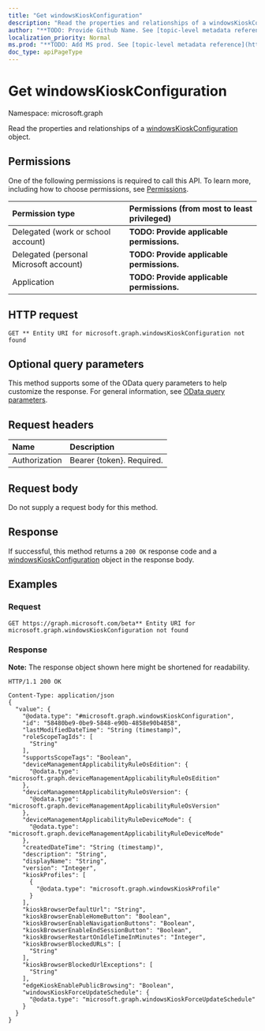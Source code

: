 ```yaml
---
title: "Get windowsKioskConfiguration"
description: "Read the properties and relationships of a windowsKioskConfiguration object."
author: "**TODO: Provide Github Name. See [topic-level metadata reference](https://msgo.azurewebsites.net/add/document/guidelines/metadata.html#topic-level-metadata)**"
localization_priority: Normal
ms.prod: "**TODO: Add MS prod. See [topic-level metadata reference](https://msgo.azurewebsites.net/add/document/guidelines/metadata.html#topic-level-metadata)**"
doc_type: apiPageType
---
```


# Get windowsKioskConfiguration
Namespace: microsoft.graph

Read the properties and relationships of a [windowsKioskConfiguration](../resources/windowskioskconfiguration.md) object.

## Permissions
One of the following permissions is required to call this API. To learn more, including how to choose permissions, see [Permissions](/graph/permissions-reference).

|Permission type|Permissions (from most to least privileged)|
|:---|:---|
|Delegated (work or school account)|**TODO: Provide applicable permissions.**|
|Delegated (personal Microsoft account)|**TODO: Provide applicable permissions.**|
|Application|**TODO: Provide applicable permissions.**|

## HTTP request

<!-- {
  "blockType": "ignored"
}
-->
``` http
GET ** Entity URI for microsoft.graph.windowsKioskConfiguration not found
```

## Optional query parameters
This method supports some of the OData query parameters to help customize the response. For general information, see [OData query parameters](/graph/query-parameters).

## Request headers
|Name|Description|
|:---|:---|
|Authorization|Bearer {token}. Required.|

## Request body
Do not supply a request body for this method.

## Response

If successful, this method returns a `200 OK` response code and a [windowsKioskConfiguration](../resources/windowskioskconfiguration.md) object in the response body.

## Examples

### Request
<!-- {
  "blockType": "request",
  "name": "get_windowskioskconfiguration"
}
-->
``` http
GET https://graph.microsoft.com/beta** Entity URI for microsoft.graph.windowsKioskConfiguration not found
```


### Response
**Note:** The response object shown here might be shortened for readability.
<!-- {
  "blockType": "response",
  "truncated": true,
  "@odata.type": "microsoft.graph.windowsKioskConfiguration"
}
-->
``` http
HTTP/1.1 200 OK

Content-Type: application/json
{
  "value": {
    "@odata.type": "#microsoft.graph.windowsKioskConfiguration",
    "id": "58480be9-0be9-5848-e90b-4858e90b4858",
    "lastModifiedDateTime": "String (timestamp)",
    "roleScopeTagIds": [
      "String"
    ],
    "supportsScopeTags": "Boolean",
    "deviceManagementApplicabilityRuleOsEdition": {
      "@odata.type": "microsoft.graph.deviceManagementApplicabilityRuleOsEdition"
    },
    "deviceManagementApplicabilityRuleOsVersion": {
      "@odata.type": "microsoft.graph.deviceManagementApplicabilityRuleOsVersion"
    },
    "deviceManagementApplicabilityRuleDeviceMode": {
      "@odata.type": "microsoft.graph.deviceManagementApplicabilityRuleDeviceMode"
    },
    "createdDateTime": "String (timestamp)",
    "description": "String",
    "displayName": "String",
    "version": "Integer",
    "kioskProfiles": [
      {
        "@odata.type": "microsoft.graph.windowsKioskProfile"
      }
    ],
    "kioskBrowserDefaultUrl": "String",
    "kioskBrowserEnableHomeButton": "Boolean",
    "kioskBrowserEnableNavigationButtons": "Boolean",
    "kioskBrowserEnableEndSessionButton": "Boolean",
    "kioskBrowserRestartOnIdleTimeInMinutes": "Integer",
    "kioskBrowserBlockedURLs": [
      "String"
    ],
    "kioskBrowserBlockedUrlExceptions": [
      "String"
    ],
    "edgeKioskEnablePublicBrowsing": "Boolean",
    "windowsKioskForceUpdateSchedule": {
      "@odata.type": "microsoft.graph.windowsKioskForceUpdateSchedule"
    }
  }
}
```

